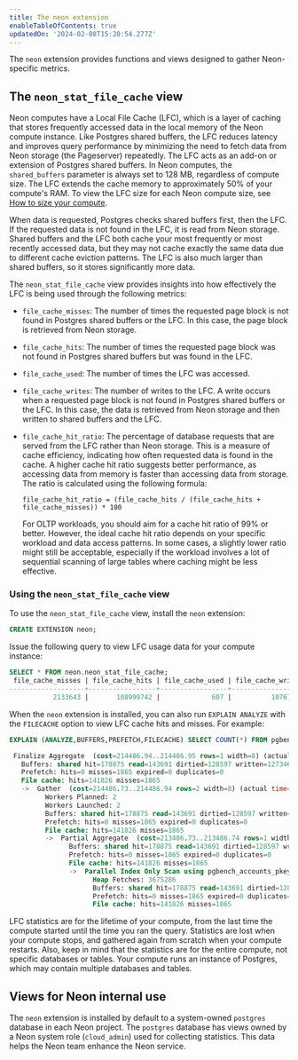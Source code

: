 ```yaml
---
title: The neon extension
enableTableOfContents: true
updatedOn: '2024-02-08T15:20:54.277Z'
---
```


The `neon` extension provides functions and views designed to gather Neon-specific metrics.

## The `neon_stat_file_cache` view

Neon computes have a Local File Cache (LFC), which is a layer of caching that stores frequently accessed data in the local memory of the Neon compute instance. Like Postgres shared buffers, the LFC reduces latency and improves query performance by minimizing the need to fetch data from Neon storage (the Pageserver) repeatedly. The LFC acts as an add-on or extension of Postgres shared buffers. In Neon computes, the `shared_buffers` parameter is always set to 128 MB, regardless of compute size. The LFC extends the cache memory to approximately 50% of your compute's RAM. To view the LFC size for each Neon compute size, see [How to size your compute](/docs/manage/endpoints#how-to-size-your-compute).

When data is requested, Postgres checks shared buffers first, then the LFC. If the requested data is not found in the LFC, it is read from Neon storage. Shared buffers and the LFC both cache your most frequently or most recently accessed data, but they may not cache exactly the same data due to different cache eviction patterns. The LFC is also much larger than shared buffers, so it stores significantly more data.

The `neon_stat_file_cache` view provides insights into how effectively the LFC is being used through the following metrics:

- `file_cache_misses`: The number of times the requested page block is not found in Postgres shared buffers or the LFC. In this case, the page block is retrieved from Neon storage.
- `file_cache_hits`: The number of times the requested page block was not found in Postgres shared buffers but was found in the LFC.
- `file_cache_used`: The number of times the LFC was accessed.
- `file_cache_writes`: The number of writes to the LFC. A write occurs when a requested page block is not found in Postgres shared buffers or the LFC. In this case, the data is retrieved from Neon storage and then written to shared buffers and the LFC.
- `file_cache_hit_ratio`:  The percentage of database requests that are served from the LFC rather than Neon storage. This is a measure of cache efficiency, indicating how often requested data is found in the cache. A higher cache hit ratio suggests better performance, as accessing data from memory is faster than accessing data from storage. The ratio is calculated using the following formula:

    ```
    file_cache_hit_ratio = (file_cache_hits / (file_cache_hits + file_cache_misses)) * 100
    ```

    For OLTP workloads, you should aim for a cache hit ratio of 99% or better. However, the ideal cache hit ratio depends on your specific workload and data access patterns. In some cases, a slightly lower ratio might still be acceptable, especially if the workload involves a lot of sequential scanning of large tables where caching might be less effective.

### Using the `neon_stat_file_cache` view

To use the `neon_stat_file_cache` view, install the `neon` extension:

```sql
CREATE EXTENSION neon;
```

Issue the following query to view LFC usage data for your compute instance:

```sql
SELECT * FROM neon.neon_stat_file_cache;
 file_cache_misses | file_cache_hits | file_cache_used | file_cache_writes | file_cache_hit_ratio  
-------------------+-----------------+-----------------+-------------------+----------------------
           2133643 |       108999742 |             607 |          10767410 |                98.08
```

When the `neon` extension is installed, you can also run `EXPLAIN ANALYZE` with the `FILECACHE` option to view LFC cache hits and misses. For example:

```sql {6,12,16,22}
EXPLAIN (ANALYZE,BUFFERS,PREFETCH,FILECACHE) SELECT COUNT(*) FROM pgbench_accounts;

 Finalize Aggregate  (cost=214486.94..214486.95 rows=1 width=8) (actual time=5195.378..5196.034 rows=1 loops=1)
   Buffers: shared hit=178875 read=143691 dirtied=128597 written=127346
   Prefetch: hits=0 misses=1865 expired=0 duplicates=0
   File cache: hits=141826 misses=1865
   ->  Gather  (cost=214486.73..214486.94 rows=2 width=8) (actual time=5195.366..5196.025 rows=3 loops=1)
         Workers Planned: 2
         Workers Launched: 2
         Buffers: shared hit=178875 read=143691 dirtied=128597 written=127346
         Prefetch: hits=0 misses=1865 expired=0 duplicates=0
         File cache: hits=141826 misses=1865
         ->  Partial Aggregate  (cost=213486.73..213486.74 rows=1 width=8) (actual time=5187.670..5187.670 rows=1 loops=3)
               Buffers: shared hit=178875 read=143691 dirtied=128597 written=127346
               Prefetch: hits=0 misses=1865 expired=0 duplicates=0
               File cache: hits=141826 misses=1865
               ->  Parallel Index Only Scan using pgbench_accounts_pkey on pgbench_accounts  (cost=0.43..203003.02 rows=4193481 width=0) (actual time=0.574..4928.995 rows=3333333 loops=3)
                     Heap Fetches: 3675286
                     Buffers: shared hit=178875 read=143691 dirtied=128597 written=127346
                     Prefetch: hits=0 misses=1865 expired=0 duplicates=0
                     File cache: hits=141826 misses=1865
```

<Admonition type="info">
LFC statistics are for the lifetime of your compute, from the last time the compute started until the time you ran the query. Statistics are lost when your compute stops, and gathered again from scratch when your compute restarts. Also, keep in mind that the statistics are for the entire compute, not specific databases or tables. Your compute runs an instance of Postgres, which may contain multiple databases and tables.
</Admonition>

## Views for Neon internal use

The `neon` extension is installed by default to a system-owned `postgres` database in each Neon project. The `postgres` database has views owned by a Neon system role (`cloud_admin`) used for collecting statistics. This data helps the Neon team enhance the Neon service. 

<NeedHelp/>
